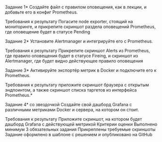 Задание 1*
Создайте файл с правилом оповещения, как в лекции, и добавьте его в конфиг Prometheus.

Требования к результату
 Погасите node exporter, стоящий на мониторинге, и прикрепите скриншот раздела оповещений Prometheus, где оповещение будет в статусе Pending

Задание 2*
Установите Alertmanager и интегрируйте его с Prometheus.

Требования к результату
 Прикрепите скриншот Alerts из Prometheus, где правило оповещения будет в статусе Fireing, и скриншот из Alertmanager, где будет видно действующее правило оповещения

Задание 3*
Активируйте экспортёр метрик в Docker и подключите его к Prometheus.

Требования к результату
 приложите скриншот браузера с открытым эндпоинтом, а также скриншот списка таргетов из интерфейса Prometheus.*

Задание 4* со звездочкой
Создайте свой дашборд Grafana с различными метриками Docker и сервера, на котором он стоит.

Требования к результату
 Приложите скриншот, на котором будет дашборд Grafana с действующей метрикой
Критерии оценки
Выполнено минимум 3 обязательных задания
Прикреплены требуемые скриншоты
Задание оформлено в шаблоне с решением и опубликовано на GitHub